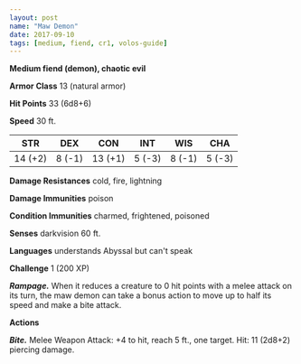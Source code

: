 ```yaml
---
layout: post
name: "Maw Demon"
date: 2017-09-10
tags: [medium, fiend, cr1, volos-guide]
---
```


**Medium fiend (demon), chaotic evil**

**Armor Class** 13 (natural armor)

**Hit Points** 33 (6d8+6)

**Speed** 30 ft.

|   STR   |   DEX   |   CON   |   INT   |   WIS   |   CHA   |
|:-----:|:-----:|:-----:|:-----:|:-----:|:-----:|
| 14 (+2) | 8 (-1) | 13 (+1) | 5 (-3) | 8 (-1) | 5 (-3) |

**Damage Resistances** cold, fire, lightning

**Damage Immunities** poison

**Condition Immunities** charmed, frightened, poisoned

**Senses** darkvision 60 ft.

**Languages** understands Abyssal but can't speak

**Challenge** 1 (200 XP)

***Rampage.*** When it reduces a creature to 0 hit points with a melee attack on its turn, the maw demon can take a bonus action to move up to half its speed and make a bite attack.

**Actions**

***Bite.*** Melee Weapon Attack: +4 to hit, reach 5 ft., one target. Hit: 11 (2d8+2) piercing damage.

